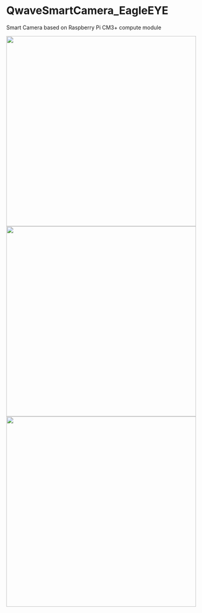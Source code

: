 # QwaveSmartCamera_EagleEYE
 Smart Camera based on Raspberry Pi CM3+ compute module

<img src="https://github.com/QWaveSystems/QwaveSmartCamera_EagleEYE/blob/master/EagleEYE_000.png" height="500">
 
<img src="https://github.com/QWaveSystems/QwaveSmartCamera_EagleEYE/blob/master/EagleEYE_017.png" height="500">

<img src="https://github.com/QWaveSystems/QwaveSmartCamera_EagleEYE/blob/master/EagleEYE_011.png" height="500">
